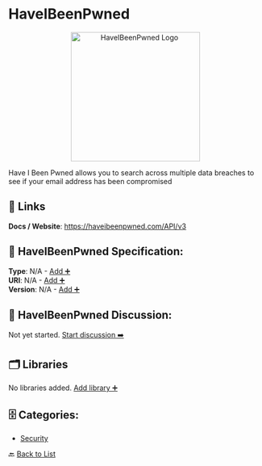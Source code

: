 # HaveIBeenPwned
<p align="center">
    <img width="256" src="https://raw.githubusercontent.com/apis-list/apis-list/main/apis/haveibeenpwned/logo_256x256.png" alt="HaveIBeenPwned Logo"/>
</p>
Have I Been Pwned allows you to search across multiple data breaches to see if your email address has been compromised

##  🔗 Links
**Docs / Website**: https://haveibeenpwned.com/API/v3

## 🧬 HaveIBeenPwned Specification:
**Type**: N/A - [Add ➕](https://github.com/apis-list/apis-list/edit/main/apis/haveibeenpwned/haveibeenpwned.yaml)  
**URI**: N/A - [Add ➕](https://github.com/apis-list/apis-list/edit/main/apis/haveibeenpwned/haveibeenpwned.yaml)  
**Version**: N/A - [Add ➕](https://github.com/apis-list/apis-list/edit/main/apis/haveibeenpwned/haveibeenpwned.yaml)

## 💬 HaveIBeenPwned Discussion:
Not yet started. [Start discussion ➡️](https://github.com/apis-list/apis-list/discussions/new)

## 🗂️ Libraries

No libraries added. [Add library ➕](https://github.com/apis-list/apis-list/edit/main/apis/haveibeenpwned/haveibeenpwned.yaml)    


## 🗄️ Categories:
- [Security](https://github.com/apis-list/apis-list#security-)

🔙  [Back to List](https://github.com/apis-list/apis-list)
